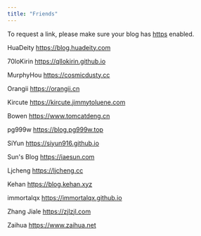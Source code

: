 ```yaml
---
title: "Friends"
---
```

To request a link, please make sure your blog has [https](https://en.wikipedia.org/wiki/HTTPS) enabled.

HuaDeity https://blog.huadeity.com

70loKirin https://qllokirin.github.io

MurphyHou https://cosmicdusty.cc

Orangii https://orangii.cn

Kircute https://kircute.jimmytoluene.com

Bowen https://www.tomcatdeng.cn

pg999w https://blog.pg999w.top

SiYun https://siyun916.github.io

Sun's Blog https://iaesun.com

Ljcheng https://ljcheng.cc

Kehan https://blog.kehan.xyz

immortalqx https://immortalqx.github.io

Zhang Jiale https://zjlzjl.com

Zaihua https://www.zaihua.net
